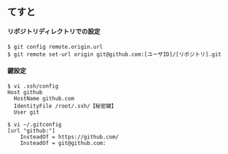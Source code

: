 ## てすと
#### リポジトリディレクトリでの設定
```
$ git config remote.origin.url
$ git remote set-url origin git@github.com:[ユーザID]/[リポジトリ].git
```

#### 鍵設定

```
$ vi .ssh/config
Host github
  HostName github.com
  IdentityFile /root/.ssh/【秘密鍵】
  User git
```

```
$ vi ~/.gitconfig
[url "github:"]
    InsteadOf = https://github.com/
    InsteadOf = git@github.com:
```
